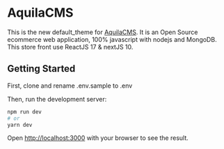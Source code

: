 # AquilaCMS

This is the new default_theme for [AquilaCMS](https://www.aquila-cms.com). It is an Open Source ecommerce web application, 100% javascript with nodejs and MongoDB. This store front use ReactJS 17 & nextJS 10.

## Getting Started

First, clone and rename .env.sample to .env

Then, run the development server:

```bash
npm run dev
# or
yarn dev
```

Open [http://localhost:3000](http://localhost:3000) with your browser to see the result.

